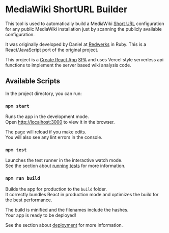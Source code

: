 # MediaWiki ShortURL Builder

This tool is used to automatically build a MediaWiki [Short URL](https://www.mediawiki.org/wiki/Manual:Short_URL) configuration for any public MediaWiki installation just by scanning the publicly available configuration.

It was originally developed by Daniel at [Redwerks](https://redwerks.org/) in Ruby. This is a React/JavaScript port of the original project.

This project is a [Create React App](https://github.com/facebook/create-react-app) <abbr title="Single Page Application">SPA</abbr> and uses Vercel style serverless api functions to implement the server based wiki analysis code.

## Available Scripts

In the project directory, you can run:

### `npm start`

Runs the app in the development mode.\
Open [http://localhost:3000](http://localhost:3000) to view it in the browser.

The page will reload if you make edits.\
You will also see any lint errors in the console.

### `npm test`

Launches the test runner in the interactive watch mode.\
See the section about [running tests](https://facebook.github.io/create-react-app/docs/running-tests) for more information.

### `npm run build`

Builds the app for production to the `build` folder.\
It correctly bundles React in production mode and optimizes the build for the best performance.

The build is minified and the filenames include the hashes.\
Your app is ready to be deployed!

See the section about [deployment](https://facebook.github.io/create-react-app/docs/deployment) for more information.
